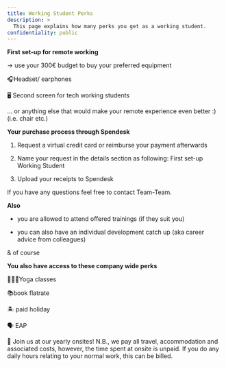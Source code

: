 ```yaml
---
title: Working Student Perks
description: >
  This page explains how many perks you get as a working student.
confidentiality: public
---
```



**First set-up for remote working**

-> use your 300€ budget to buy your preferred equipment

🎧Headset/ earphones

🖥 Second screen for tech working students

… or anything else that would make your remote experience even better :) (i.e. chair etc.)

**Your purchase process through Spendesk**

1. Request a virtual credit card or reimburse your payment afterwards

2. Name your request in the details section as following: First set-up Working Student

3. Upload your receipts to Spendesk

If you have any questions feel free to contact Team-Team.

**Also**

- you are allowed to attend offered trainings (if they suit you)

- you can also have an individual development catch up (aka career advice from colleagues)

& of course

**You also have access to these company wide perks**

🧘🏽‍♀️Yoga classes

📚book flatrate

🏝 paid holiday

🗣 EAP

🌴 Join us at our yearly onsites! N.B., we pay all travel, accommodation and associated costs, however, the time spent at onsite is unpaid. If you do any daily hours relating to your normal work, this can be billed.


